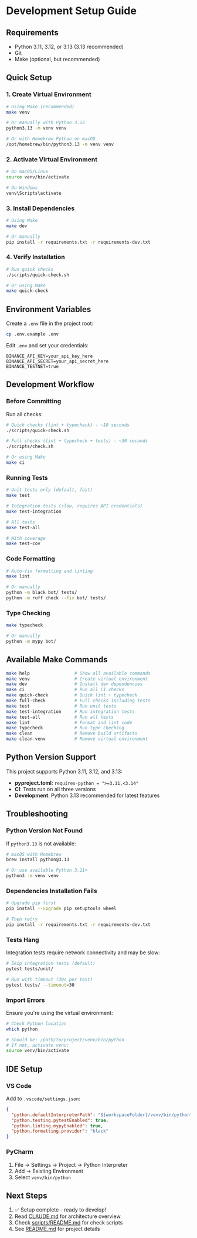 # Development Setup Guide

## Requirements

- Python 3.11, 3.12, or 3.13 (3.13 recommended)
- Git
- Make (optional, but recommended)

## Quick Setup

### 1. Create Virtual Environment

```bash
# Using Make (recommended)
make venv

# Or manually with Python 3.13
python3.13 -m venv venv

# Or with Homebrew Python on macOS
/opt/homebrew/bin/python3.13 -m venv venv
```

### 2. Activate Virtual Environment

```bash
# On macOS/Linux
source venv/bin/activate

# On Windows
venv\Scripts\activate
```

### 3. Install Dependencies

```bash
# Using Make
make dev

# Or manually
pip install -r requirements.txt -r requirements-dev.txt
```

### 4. Verify Installation

```bash
# Run quick checks
./scripts/quick-check.sh

# Or using Make
make quick-check
```

## Environment Variables

Create a `.env` file in the project root:

```bash
cp .env.example .env
```

Edit `.env` and set your credentials:

```env
BINANCE_API_KEY=your_api_key_here
BINANCE_API_SECRET=your_api_secret_here
BINANCE_TESTNET=true
```

## Development Workflow

### Before Committing

Run all checks:

```bash
# Quick checks (lint + typecheck) - ~10 seconds
./scripts/quick-check.sh

# Full checks (lint + typecheck + tests) - ~30 seconds
./scripts/check.sh

# Or using Make
make ci
```

### Running Tests

```bash
# Unit tests only (default, fast)
make test

# Integration tests (slow, requires API credentials)
make test-integration

# All tests
make test-all

# With coverage
make test-cov
```

### Code Formatting

```bash
# Auto-fix formatting and linting
make lint

# Or manually
python -m black bot/ tests/
python -m ruff check --fix bot/ tests/
```

### Type Checking

```bash
make typecheck

# Or manually
python -m mypy bot/
```

## Available Make Commands

```bash
make help                 # Show all available commands
make venv                 # Create virtual environment
make dev                  # Install dev dependencies
make ci                   # Run all CI checks
make quick-check          # Quick lint + typecheck
make full-check           # Full checks including tests
make test                 # Run unit tests
make test-integration     # Run integration tests
make test-all             # Run all tests
make lint                 # Format and lint code
make typecheck            # Run type checking
make clean                # Remove build artifacts
make clean-venv           # Remove virtual environment
```

## Python Version Support

This project supports Python 3.11, 3.12, and 3.13:

- **pyproject.toml**: `requires-python = ">=3.11,<3.14"`
- **CI**: Tests run on all three versions
- **Development**: Python 3.13 recommended for latest features

## Troubleshooting

### Python Version Not Found

If `python3.13` is not available:

```bash
# macOS with Homebrew
brew install python@3.13

# Or use available Python 3.11+
python3 -m venv venv
```

### Dependencies Installation Fails

```bash
# Upgrade pip first
pip install --upgrade pip setuptools wheel

# Then retry
pip install -r requirements.txt -r requirements-dev.txt
```

### Tests Hang

Integration tests require network connectivity and may be slow:

```bash
# Skip integration tests (default)
pytest tests/unit/

# Run with timeout (30s per test)
pytest tests/ --timeout=30
```

### Import Errors

Ensure you're using the virtual environment:

```bash
# Check Python location
which python

# Should be: /path/to/project/venv/bin/python
# If not, activate venv:
source venv/bin/activate
```

## IDE Setup

### VS Code

Add to `.vscode/settings.json`:

```json
{
  "python.defaultInterpreterPath": "${workspaceFolder}/venv/bin/python",
  "python.testing.pytestEnabled": true,
  "python.linting.mypyEnabled": true,
  "python.formatting.provider": "black"
}
```

### PyCharm

1. File → Settings → Project → Python Interpreter
2. Add → Existing Environment
3. Select `venv/bin/python`

## Next Steps

1. ✅ Setup complete - ready to develop!
2. Read [CLAUDE.md](CLAUDE.md) for architecture overview
3. Check [scripts/README.md](scripts/README.md) for check scripts
4. See [README.md](README.md) for project details
